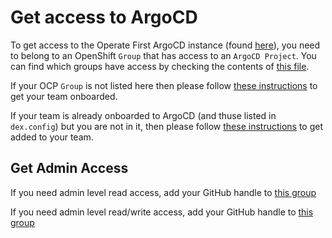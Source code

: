 # Get access to ArgoCD

To get access to the Operate First ArgoCD instance (found [here][argocd]), you need to belong to an OpenShift `Group` that has
access to an `ArgoCD Project`. You can find which groups have access by checking the contents of [this file][dex_cm].

If your OCP `Group` is not listed here then please follow [these instructions][argocd_onboarding] to get your team
onboarded.

If your team is already onboarded to ArgoCD (and thuse listed in `dex.config`) but you are not in it, then please follow
[these instructions][group_add] to get added to your team.


## Get Admin Access

If you need admin level read access, add your GitHub handle to [this group](https://github.com/operate-first/apps/blob/master/cluster-scope/base/user.openshift.io/groups/argocd-readonly/group.yaml)

If you need admin level read/write access, add your GitHub handle to [this group](https://github.com/operate-first/apps/blob/master/cluster-scope/base/user.openshift.io/groups/argocd-admins/group.yaml)

[argocd]: https://argocd.operate-first.cloud
[dex_cm]: https://github.com/operate-first/apps/blob/master/argocd/overlays/moc-infra/configs/argo_cm/dex.config
[argocd_onboarding]: onboarding_to_argocd.md
[group_add]: ../cluster-scope/add_user_to_group.md

